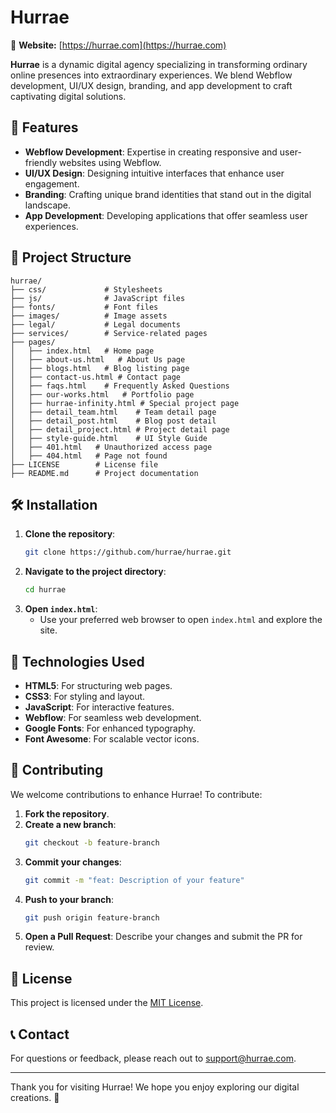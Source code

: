 # Hurrae

🔗 **Website:** [https://hurrae.com](https://hurrae.com)

**Hurrae** is a dynamic digital agency specializing in transforming ordinary online presences into extraordinary experiences. We blend Webflow development, UI/UX design, branding, and app development to craft captivating digital solutions.

## 🚀 Features

- **Webflow Development**: Expertise in creating responsive and user-friendly websites using Webflow.
- **UI/UX Design**: Designing intuitive interfaces that enhance user engagement.
- **Branding**: Crafting unique brand identities that stand out in the digital landscape.
- **App Development**: Developing applications that offer seamless user experiences.

## 📂 Project Structure

```
hurrae/
├── css/             # Stylesheets
├── js/              # JavaScript files
├── fonts/           # Font files
├── images/          # Image assets
├── legal/           # Legal documents
├── services/        # Service-related pages
├── pages/
│   ├── index.html   # Home page
│   ├── about-us.html   # About Us page
│   ├── blogs.html   # Blog listing page
│   ├── contact-us.html # Contact page
│   ├── faqs.html    # Frequently Asked Questions
│   ├── our-works.html   # Portfolio page
│   ├── hurrae-infinity.html # Special project page
│   ├── detail_team.html    # Team detail page
│   ├── detail_post.html    # Blog post detail
│   ├── detail_project.html # Project detail page
│   ├── style-guide.html    # UI Style Guide
│   ├── 401.html   # Unauthorized access page
│   ├── 404.html   # Page not found
├── LICENSE        # License file
├── README.md      # Project documentation
```

## 🛠️ Installation

1. **Clone the repository**:
   ```bash
   git clone https://github.com/hurrae/hurrae.git
   ```
2. **Navigate to the project directory**:
   ```bash
   cd hurrae
   ```
3. **Open `index.html`**:
   - Use your preferred web browser to open `index.html` and explore the site.

## 🔧 Technologies Used

- **HTML5**: For structuring web pages.
- **CSS3**: For styling and layout.
- **JavaScript**: For interactive features.
- **Webflow**: For seamless web development.
- **Google Fonts**: For enhanced typography.
- **Font Awesome**: For scalable vector icons.

## 🤝 Contributing

We welcome contributions to enhance Hurrae! To contribute:

1. **Fork the repository**.
2. **Create a new branch**:
   ```bash
   git checkout -b feature-branch
   ```
3. **Commit your changes**:
   ```bash
   git commit -m "feat: Description of your feature"
   ```
4. **Push to your branch**:
   ```bash
   git push origin feature-branch
   ```
5. **Open a Pull Request**: Describe your changes and submit the PR for review.

## 📜 License

This project is licensed under the [MIT License](LICENSE).

## 📞 Contact

For questions or feedback, please reach out to [support@hurrae.com](mailto:support@hurrae.com).

---

Thank you for visiting Hurrae! We hope you enjoy exploring our digital creations. 🚀
